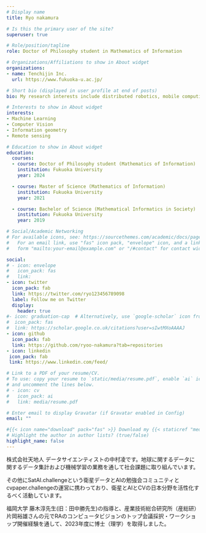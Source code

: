```yaml
---
# Display name
title: Ryo nakamura

# Is this the primary user of the site?
superuser: true

# Role/position/tagline
role: Doctor of Philosophy student in Mathematics of Information

# Organizations/Affiliations to show in About widget
organizations:
- name: Tenchijin Inc.
  url: https://www.fukuoka-u.ac.jp/

# Short bio (displayed in user profile at end of posts)
bio: My research interests include distributed robotics, mobile computing and programmable matter.

# Interests to show in About widget
interests:
- Machine Learning
- Computer Vision
- Information geometry
- Remote sensing

# Education to show in About widget
education:
  courses:
  - course: Doctor of Philosophy student (Mathematics of Information)
    institution: Fukuoka University 
    year: 2024

  - course: Master of Science (Mathematics of Information)
    institution: Fukuoka University 
    year: 2021

  - course: Bachelor of Science (Mathematical Informatics in Society)
    institution: Fukuoka University 
    year: 2019

# Social/Academic Networking
# For available icons, see: https://sourcethemes.com/academic/docs/page-builder/#icons
#   For an email link, use "fas" icon pack, "envelope" icon, and a link in the
#   form "mailto:your-email@example.com" or "/#contact" for contact widget.

social:
# - icon: envelope
#   icon_pack: fas
#   link: 
- icon: twitter
  icon_pack: fab
  link: https://twitter.com/ryo123456789098
  label: Follow me on Twitter
  display:
    header: true
#- icon: graduation-cap  # Alternatively, use `google-scholar` icon from `ai` icon pack
#  icon_pack: fas
#  link: https://scholar.google.co.uk/citations?user=sIwtMXoAAAAJ
- icon: github
  icon_pack: fab
  link: https://github.com/ryoo-nakamura?tab=repositories
- icon: linkedin
 icon_pack: fab
 link: https://www.linkedin.com/feed/

# Link to a PDF of your resume/CV.
# To use: copy your resume to `static/media/resume.pdf`, enable `ai` icons in `params.toml`, 
# and uncomment the lines below.
# - icon: cv
#   icon_pack: ai
#   link: media/resume.pdf

# Enter email to display Gravatar (if Gravatar enabled in Config)
email: ""

#{{< icon name="download" pack="fas" >}} Download my {{< staticref "media/demo_resume.pdf" "newtab" >}}resumé{{< /staticref >}}.
# Highlight the author in author lists? (true/false)
highlight_name: false
---
```

株式会社天地人 データサイエンティストの中村凌です。地球に関するデータに関するデータ集計および機械学習の業務を通して社会課題に取り組んでいます。

その他にSatAI.challengeという衛星データとAIの勉強会コミュニティとcvpaper.challengeの運営に携わっており、衛星とAIとCVの日本分野を活性化するべく活動しています。

福岡大学 藤木淳先生(旧：田中勝先生)の指導と、産業技術総合研究所（産総研） 片岡裕雄さんの元でRAのコンピュータビジョンのトップ会議採択・ワークショップ開催経験を通して、2023年度に博士（理学）を取得しました。


